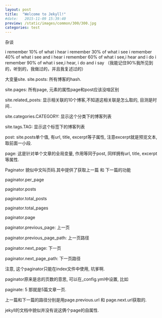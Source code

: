 ```yaml
---
layout: post
title:  "Welcome to Jekyll!"
#date:   2015-11-09 15:39:40
preview: /static/images/common/300/300.jpg
categories: test
---
```



杂谈


i remember 10% of what i hear
i remember 30% of what i see
i remember 40% of what i see and i hear
i remember 60% of what i see,i hear and i do
i remember 90% of what i see,i hear, i do and i say
（我能记住90%我所见到的，听到的，我做过的，并且我复述过的）



大变量site.
site.posts: 所有博客的hash.

site.pages: 所有page, 元素的属性page和post应该没啥区别

site.related_posts: 显示相关联的10个博客,不知道这相关联是怎么取的, 目测是时间..

site.categories.CATEGORY: 显示这个分类下的博客列表

site.tags.TAG: 显示这个标签下的博客列表

post: site.posts单个值, 有url, title, excerpt等子属性, 注意excerpt就是预览文本,取前面一小段.

page: 这是针对单个文章的全局变量, 作用等同于post, 同样拥有url, title, excerpt等属性.

Paginator
貌似中文叫页码.其中提供了获取上一篇 和 下一篇的功能

paginator.per_page

paginator.posts

paginator.total_posts

paginator.total_pages

paginator.page

paginator.previous_page: 上一页

paginator.previous_page_path: 上一页路径

paginator.next_page: 下一页

paginator.next_page_path: 下一页路径

注意, 这个paginator只能在index文件中使用, 坑爹啊.

paginator原来是总的页数的意思, 可以在_config.yml中设置, 比如

paginate: 5
那就是5篇文章一页.

上一篇和下一篇的路径分别是用page.previous.url 和 page.next.url获取的.

jekyll的文档中貌似并没有说这俩个page的自属性.